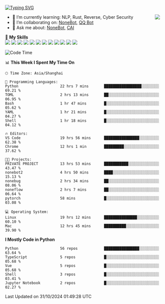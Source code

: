 [![Typing SVG](https://readme-typing-svg.herokuapp.com?size=25&duration=2500&color=8C43EA&vCenter=true&width=200&height=40&lines=Hi+there+%F0%9F%91%8B%F0%9F%8F%BB;I'm+yanyongyu)](https://git.io/typing-svg)

<a href="#">
  <img align="right" src="https://github-readme-stats.vercel.app/api?username=yanyongyu&count_private=true&show_icons=true&bg_color=15,f2f7fd,E0EAFC" />
</a>

- 🌱 I’m currently learning: NLP, Rust, Reverse, Cyber Security
- 👯 I’m collaborating on: [NoneBot](https://github.com/nonebot), [QQ Bot](https://github.com/Mrs4s/go-cqhttp)
- 💬 Ask me about: [NoneBot](https://github.com/nonebot), [CAI](https://github.com/cscs181/CAI)

🌟 **My Skills**  
![](https://img.shields.io/badge/-Python-3e74a2?style=flat-square&logo=Python&logoColor=fff)
![](https://img.shields.io/badge/-TypeScript-3178C6?style=flat-square&logo=TypeScript&logoColor=fff)
![](https://img.shields.io/badge/-Vue-4fc08d?style=flat-square&logo=Vue.js&logoColor=fff)
![](https://img.shields.io/badge/-React-2d98ce?style=flat-square&logo=React&logoColor=fff)
![](https://img.shields.io/badge/-FastAPI-009688?style=flat-square&logo=FastAPI&logoColor=fff)
![](https://img.shields.io/badge/-Linux-000000?style=flat-square&logo=Linux&logoColor=fff)
![](https://img.shields.io/badge/-Docker-2496ED?style=flat-square&logo=Docker&logoColor=fff)
![](https://img.shields.io/badge/-Kubernetes-326CE5?style=flat-square&logo=Kubernetes&logoColor=fff)
![](https://img.shields.io/badge/-GitHub%20Actions-2088FF?style=flat-square&logo=GitHubActions&logoColor=fff)
![](https://img.shields.io/badge/-PostgreSQL-4169E1?style=flat-square&logo=PostgreSQL&logoColor=fff)
![](https://img.shields.io/badge/-Redis-DC382D?style=flat-square&logo=Redis&logoColor=fff)
![](https://img.shields.io/badge/-MongoDB-47A248?style=flat-square&logo=MongoDB&logoColor=fff)

<!--START_SECTION:waka-->
![Code Time](http://img.shields.io/badge/Code%20Time-6%2C830%20hrs%2036%20mins-blue)

📊 **This Week I Spent My Time On** 

```text
🕑︎ Time Zone: Asia/Shanghai

💬 Programming Languages: 
Python                   22 hrs 7 mins       █████████████████░░░░░░░░   69.21 % 
TOML                     2 hrs 13 mins       ██░░░░░░░░░░░░░░░░░░░░░░░   06.95 % 
Bash                     1 hr 47 mins        █░░░░░░░░░░░░░░░░░░░░░░░░   05.62 % 
YAML                     1 hr 21 mins        █░░░░░░░░░░░░░░░░░░░░░░░░   04.27 % 
Shell                    1 hr 18 mins        █░░░░░░░░░░░░░░░░░░░░░░░░   04.12 % 

🔥 Editors: 
VS Code                  19 hrs 56 mins      ████████████████░░░░░░░░░   62.38 % 
Chrome                   12 hrs 1 min        █████████░░░░░░░░░░░░░░░░   37.62 % 

🐱‍💻 Projects: 
PRIVATE PROJECT          13 hrs 53 mins      ███████████░░░░░░░░░░░░░░   43.47 % 
nonebot2                 4 hrs 50 mins       ████░░░░░░░░░░░░░░░░░░░░░   15.13 % 
nonebug                  2 hrs 34 mins       ██░░░░░░░░░░░░░░░░░░░░░░░   08.06 % 
noneflow                 2 hrs 7 mins        ██░░░░░░░░░░░░░░░░░░░░░░░   06.64 % 
pytorch                  58 mins             █░░░░░░░░░░░░░░░░░░░░░░░░   03.08 % 

💻 Operating System: 
Linux                    19 hrs 12 mins      ███████████████░░░░░░░░░░   60.10 % 
Mac                      12 hrs 45 mins      ██████████░░░░░░░░░░░░░░░   39.90 % 
```

**I Mostly Code in Python** 

```text
Python                   56 repos            ████████████████░░░░░░░░░   63.64 % 
TypeScript               5 repos             █░░░░░░░░░░░░░░░░░░░░░░░░   05.68 % 
Vue                      5 repos             █░░░░░░░░░░░░░░░░░░░░░░░░   05.68 % 
Shell                    3 repos             █░░░░░░░░░░░░░░░░░░░░░░░░   03.41 % 
Jupyter Notebook         2 repos             █░░░░░░░░░░░░░░░░░░░░░░░░   02.27 % 
```




 Last Updated on 31/10/2024 01:49:28 UTC
<!--END_SECTION:waka-->
